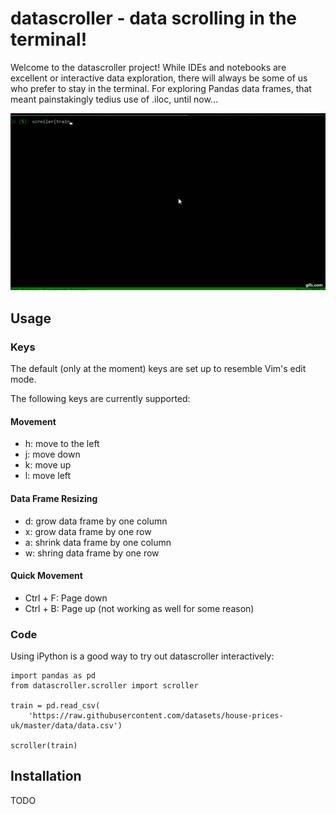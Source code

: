 datascroller - data scrolling in the terminal!
==============================================================================

Welcome to the datascroller project! While IDEs and notebooks are excellent
or interactive data exploration, there will always be some of us who prefer
to stay in the terminal. For exploring Pandas data frames, that meant
painstakingly tedius use of .iloc, until now...

![](resources/demo.gif)

## Usage
### Keys
The default (only at the moment) keys are set up to resemble Vim's edit mode.

The following keys are currently supported:
#### Movement
  - h: move to the left
  - j: move down
  - k: move up
  - l: move left 
#### Data Frame Resizing
  - d: grow data frame by one column
  - x: grow data frame by one row
  - a: shrink data frame by one column
  - w: shring data frame by one row
#### Quick Movement
  - Ctrl + F: Page down
  - Ctrl + B: Page up (not working as well for some reason)

### Code
Using iPython is a good way to try out datascroller interactively:
```
import pandas as pd
from datascroller.scroller import scroller

train = pd.read_csv(
    'https://raw.githubusercontent.com/datasets/house-prices-uk/master/data/data.csv')

scroller(train)
```

## Installation
TODO
